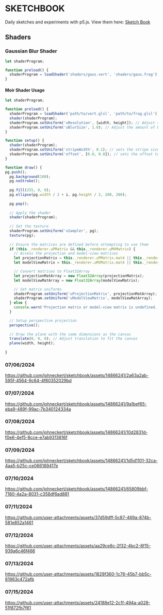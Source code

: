 # SKETCHBOOK

Daily sketches and experiments with p5.js.
View them here: [Sketch Book](https://johneckert.github.io/sketchbook/)

## Shaders
### Gaussian Blur Shader
```javascript
let shaderProgram;

function preload() {
  shaderProgram = loadShader('shaders/gaus.vert', 'shaders/gaus.frag');
}

```
#### Moir Shader Usage
```javascript
let shaderProgram;

function preload() {
  shaderProgram = loadShader('path/to/vert.glsl', 'path/to/frag.glsl');
  shader(shaderProgram);
  shaderProgram.setUniform('uResolution', [width, height]); // Adjust the resolution of pixel sampling, baseline is [width, height]
  shaderProgram.setUniform('uBlurSize', 1.0); // Adjust the amount of blur
}

function setup() {
  shader(shaderProgram);
  shaderProgram.setUniform('stripeWidth', 0.1); // sets the stripe size
  shaderProgram.setUniform('offset', [0.0, 0.0]); // sets the offset to manipulate moire effect
}

function draw() {
pg.push();
  pg.background(100);
  pg.noStroke();
  
  pg.fill(255, 0, 0);
  pg.ellipse(pg.width / 2 + i, pg.height / 2, 200, 200);
  
  pg.pop();
  
  // Apply the shader
  shader(shaderProgram);
  
  // Set the texture
  shaderProgram.setUniform('uSampler', pg);
  texture(pg);
  
  // Ensure the matrices are defined before attempting to use them
  if (this._renderer.uPMatrix && this._renderer.uMVMatrix) {
    // Access the projection and model-view matrices
    let projectionMatrix = this._renderer.uPMatrix.mat4 || this._renderer.uPMatrix;
    let modelViewMatrix = this._renderer.uMVMatrix.mat4 || this._renderer.uMVMatrix;

    // Convert matrices to Float32Array
    let projectionMatArray = new Float32Array(projectionMatrix);
    let modelViewMatArray = new Float32Array(modelViewMatrix);

    // Set matrix uniforms
    shaderProgram.setUniform('uProjectionMatrix', projectionMatArray);
    shaderProgram.setUniform('uModelViewMatrix', modelViewMatArray);
  } else {
    console.warn('Projection matrix or model-view matrix is undefined.');
  }

  // Setup perspective projection
  perspective();
  
  // Draw the plane with the same dimensions as the canvas
  translate(0, 0, 0); // Adjust translation to fit the canvas
  plane(width, height);
  
}
```

### 07/06/2024
https://github.com/johneckert/sketchbook/assets/14866241/2a63a2ab-595f-4564-9c64-4f60352029bd

### 07/07/2024
https://github.com/johneckert/sketchbook/assets/14866241/9a1bef65-eba9-489f-99ac-7b340124334a

### 07/08/2024
https://github.com/johneckert/sketchbook/assets/14866241/10d2831d-f0e6-4ef5-8cce-e7ab9313816f

### 07/09/2024
https://github.com/johneckert/sketchbook/assets/14866241/1d5d1101-32ca-4aa5-b25c-ce066189417e

### 07/10/2024
https://github.com/johneckert/sketchbook/assets/14866241/65809bbf-7180-4a2a-8031-c358df6ad881

### 07/11/2024
https://github.com/user-attachments/assets/37d59dff-5c87-469a-874b-581e852a1461

### 07/12/2024
https://github.com/user-attachments/assets/aa29ce8c-2f32-4bc2-8f15-939a6c46f466

### 07/13/2024
https://github.com/user-attachments/assets/1829f360-1c76-45b7-bb5c-81963c472afb

### 07/15/2024
https://github.com/user-attachments/assets/24188e12-2c1f-494a-a028-51f872fb7f61








